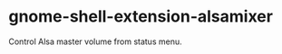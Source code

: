 gnome-shell-extension-alsamixer
===============================

Control Alsa master volume from status menu.
